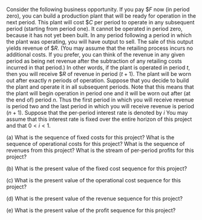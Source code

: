 Consider the following business opportunity. If you pay $\$ F$ now (in period zero), you can build a production plant that will be ready for operation in the next period. This plant will cost $\$ C$ per period to operate in any subsequent period (starting from period one). It cannot be operated in period zero, because it has not yet been built. In any period following a period in which the plant was operating, you will have output to sell. The sale of this output yields revenue of $\$ R$. (You may assume that the retailing process incurs no additional costs. If you prefer, you can think of the revenue in any given period as being net revenue after the subtraction of any retailing costs incurred in that
period.) In other words, if the plant is operated in period $t$, then you will receive $\$ R$ of revenue in period $(t+1)$. The plant will be worn out after exactly $n$ periods of operation. Suppose that you decide to build the plant and operate it in all subsequent periods. Note that this means that the plant will begin operation in period one and it will be worn out after (at the end of) period $n$. Thus the first period in which you will receive revenue is period two and the last period in which you will receive revenue is period $(n+1)$. Suppose that the per-period interest rate is denoted by $i$ You may assume that this interest rate is fixed over the entire horizon of this project and that $0<i<1$.

(a) What is the sequence of fixed costs for this project? What is the sequence of operational costs for this project? What is the sequence of revenues from this project? What is the stream of per-period profits for this project?

(b) What is the present value of the fixed cost sequence for this project?

(c) What is the present value of the operational cost sequence for this project?

(d) What is the present value of the revenue sequence for this project?

(e) What is the present value of the profit sequence for this project?
